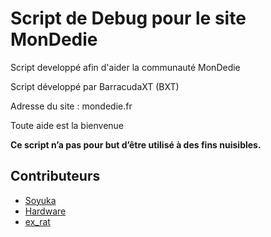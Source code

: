 # Script de Debug pour le site MonDedie

Script developpé afin d'aider la communauté MonDedie

Script développé par BarracudaXT (BXT)

Adresse du site : mondedie.fr

Toute aide est la bienvenue

**Ce script n’a pas pour but d’être utilisé à des fins nuisibles.**


## Contributeurs

* [Soyuka](https://github.com/soyuka/)
* [Hardware](https://github.com/hardware/)
* [ex_rat](https://github.com/exrat)
